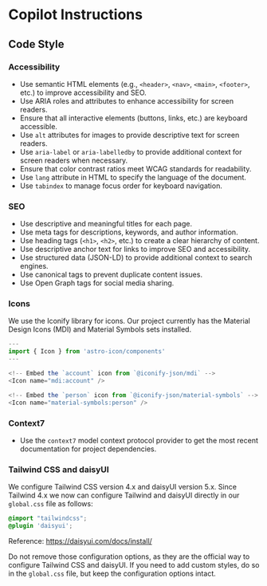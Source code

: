 # Copilot Instructions

## Code Style

### Accessibility

- Use semantic HTML elements (e.g., `<header>`, `<nav>`, `<main>`, `<footer>`, etc.) to improve accessibility and SEO.
- Use ARIA roles and attributes to enhance accessibility for screen readers.
- Ensure that all interactive elements (buttons, links, etc.) are keyboard accessible.
- Use `alt` attributes for images to provide descriptive text for screen readers.
- Use `aria-label` or `aria-labelledby` to provide additional context for screen readers when necessary.
- Ensure that color contrast ratios meet WCAG standards for readability.
- Use `lang` attribute in HTML to specify the language of the document.
- Use `tabindex` to manage focus order for keyboard navigation.

### SEO

- Use descriptive and meaningful titles for each page.
- Use meta tags for descriptions, keywords, and author information.
- Use heading tags (`<h1>`, `<h2>`, etc.) to create a clear hierarchy of content.
- Use descriptive anchor text for links to improve SEO and accessibility.
- Use structured data (JSON-LD) to provide additional context to search engines.
- Use canonical tags to prevent duplicate content issues.
- Use Open Graph tags for social media sharing.

### Icons

We use the Iconify library for icons. Our project currently has the Material Design Icons (MDI) and Material Symbols sets installed.

```javascript
---
import { Icon } from 'astro-icon/components'
---

<!-- Embed the `account` icon from `@iconify-json/mdi` -->
<Icon name="mdi:account" />

<!-- Embed the `person` icon from `@iconify-json/material-symbols` -->
<Icon name="material-symbols:person" />
```

### Context7

- Use the `context7` model context protocol provider to get the most recent documentation for project dependencies.

### Tailwind CSS and daisyUI

We configure Tailwind CSS version 4.x and daisyUI version 5.x. Since Tailwind 4.x we now can configure Tailwind and daisyUI directly in our `global.css` file as follows:

```css
@import "tailwindcss";
@plugin 'daisyui';
```

Reference: https://daisyui.com/docs/install/

Do not remove those configuration options, as they are the official way to configure Tailwind CSS and daisyUI. If you need to add custom styles, do so in the `global.css` file, but keep the configuration options intact.
